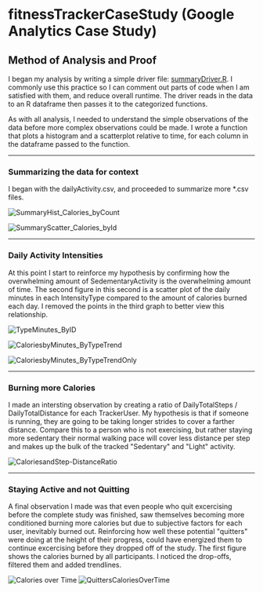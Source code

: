 # fitnessTrackerCaseStudy (Google Analytics Case Study)

## Method of Analysis and Proof

I began my analysis by writing a simple driver file: [summaryDriver.R](summaryDriver.R). I commonly use this practice so I can comment out parts of code when I am satisfied with them, and reduce overall runtime.  The driver reads in the data to an R dataframe then passes it to the categorized functions.

As with all analysis, I needed to understand the simple observations of the data before more complex observations could be made.  I wrote a function that plots a histogram and a scatterplot relative to time, for each column in the dataframe passed to the function.  
___
### Summarizing the data for context

I began with the dailyActivity.csv, and proceeded to summarize more *.csv files. 

![SummaryHist_Calories_byCount](plots\dailyActivity_merged\SummaryHist_Calories_byCount.png)

![SummaryScatter_Calories_byId](plots\dailyActivity_merged\SummaryScatter_Calories_byId.png)
___
### Daily Activity Intensities


At this point I start to reinforce my hypothesis by confirming how the overwhelming amount of SedementaryActivity is the overwhelming amount of time.  The second figure in this second is a scatter plot of the daily minutes in each IntensityType compared to the amount of calories burned each day.  I removed the points in the third graph to better view this relationship.

![TypeMinutes_ByID](plots\dailyActivity_merged\TypeMinutes_ByID.png)

![CaloriesbyMinutes_ByTypeTrend](plots\dailyActivity_merged\CaloriesbyMinutes_ByTypeTrend.png)

![CaloriesbyMinutes_ByTypeTrendOnly](plots\dailyActivity_merged\CaloriesbyMinutes_ByTypeTrendOnly.png)

___
### Burning more Calories

I made an intersting observation by creating a ratio of DailyTotalSteps / DailyTotalDistance for each TrackerUser.  My hypothesis is that if someone is running, they are going to be taking longer strides to cover a farther distance.  Compare this to a person who is not exercising, but rather staying more sedentary their normal walking pace will cover less distance per step and makes up the bulk of the tracked "Sedentary" and "Light" activity.

![CaloriesandStep-DistanceRatio](plots\dailyActivity_merged\CaloriesandStep-DistanceRatio.png)

___
###  Staying Active and not Quitting

A final observation I made was that even people who quit excercising before the complete study was finished, saw themselves becoming more conditioned burning more calories but due to subjective factors for each user, inevitably burned out.  Reinforcing how well these potential "quitters" were doing at the height of their progress, could have energized them to continue excercising before they dropped off of the study.  The first figure shows the calories burned by all participants.  I noticed the drop-offs, filtered them and added trendlines.

![Calories over Time](/plots/dailyCalories_merged/CaloriesOverTime.png)
![QuittersCaloriesOverTime](plots\dailyCalories_merged\QuittersCaloriesOverTime.png)